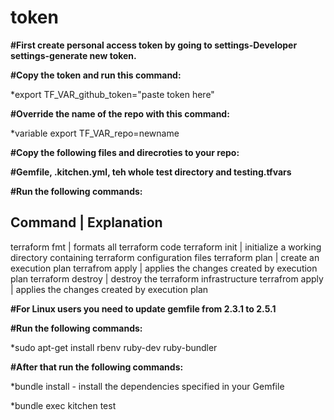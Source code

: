 # token

**#First create personal access token by going to settings-Developer settings-generate new token.**

**#Copy the token and run this command:**

*export TF_VAR_github_token="paste token here"

**#Override the name of the repo with this command:**

*variable export TF_VAR_repo=newname

**#Copy the following files and direcroties to your repo:**

**#Gemfile, .kitchen.yml, teh whole test directory and testing.tfvars**

**#Run the following commands:**

Command | Explanation 
--------------------------------------------------------------------------------------------------
terraform fmt | formats all terraform code
terraform init | initialize a working directory containing terraform configuration files
terraform plan | create an execution plan
terrafrom apply | applies the changes created by execution plan 
terraform destroy | destroy the terraform infrastructure
terrafrom apply | applies the changes created by execution plan 

**#For Linux users you need to update gemfile from 2.3.1 to 2.5.1**

**#Run the following commands:**

*sudo apt-get install rbenv ruby-dev ruby-bundler

**#After that run the following commands:**

*bundle install - install the dependencies specified in your Gemfile

*bundle exec kitchen test
